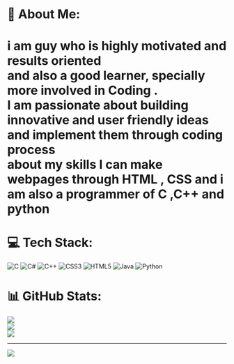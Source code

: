 # 💫 About Me:
<h1>i am guy who is highly motivated and results oriented <br> and also a good learner, specially more involved in Coding .<br>I am passionate about building innovative and user friendly ideas and implement them through coding process <br>about my skills I can make webpages through  HTML , CSS and i am also a programmer of C ,C++ and python

# 💻 Tech Stack:
![C](https://img.shields.io/badge/c-%2300599C.svg?style=flat-square&logo=c&logoColor=white) ![C#](https://img.shields.io/badge/c%23-%23239120.svg?style=flat-square&logo=csharp&logoColor=white) ![C++](https://img.shields.io/badge/c++-%2300599C.svg?style=flat-square&logo=c%2B%2B&logoColor=white) ![CSS3](https://img.shields.io/badge/css3-%231572B6.svg?style=flat-square&logo=css3&logoColor=white) ![HTML5](https://img.shields.io/badge/html5-%23E34F26.svg?style=flat-square&logo=html5&logoColor=white) ![Java](https://img.shields.io/badge/java-%23ED8B00.svg?style=flat-square&logo=openjdk&logoColor=white) ![Python](https://img.shields.io/badge/python-3670A0?style=flat-square&logo=python&logoColor=ffdd54)
# 📊 GitHub Stats:
![](https://github-readme-stats.vercel.app/api?username=Bob299-bob&theme=tokyonight&hide_border=false&include_all_commits=false&count_private=false)<br/>
![](https://github-readme-streak-stats.herokuapp.com/?user=Bob299-bob&theme=tokyonight&hide_border=false)<br/>
![](https://github-readme-stats.vercel.app/api/top-langs/?username=Bob299-bob&theme=tokyonight&hide_border=false&include_all_commits=false&count_private=false&layout=compact)

---
[![](https://visitcount.itsvg.in/api?id=Bob299-bob&icon=0&color=0)](https://visitcount.itsvg.in)

<!-- Proudly created with GPRM ( https://gprm.itsvg.in ) -->
